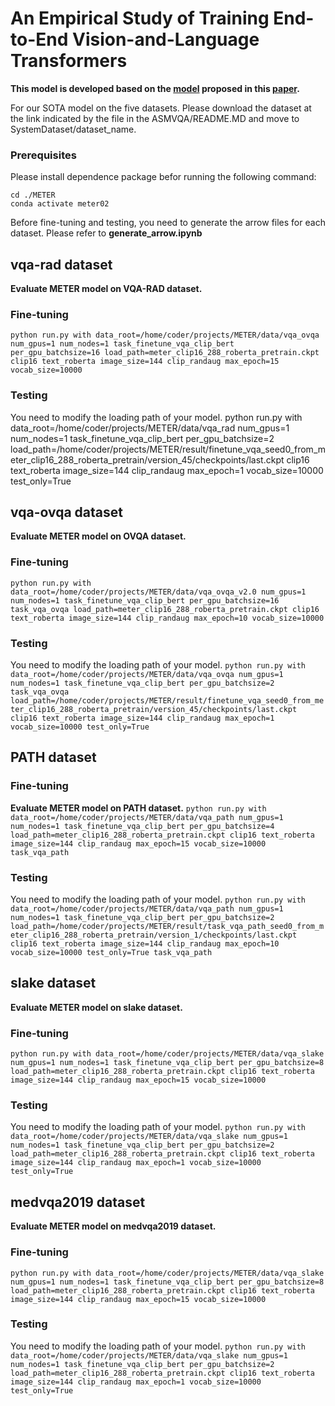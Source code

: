 # An Empirical Study of Training End-to-End Vision-and-Language Transformers
**This model is developed based on the [model](https://github.com/zdou0830/METER) proposed in this [paper](https://arxiv.org/abs/2111.02387).**

For our SOTA model on the five datasets. Please download the dataset at the link indicated by the file in the ASMVQA/README.MD and move to SystemDataset/dataset_name. 

### Prerequisites
Please install dependence package befor running the following command:
```
cd ./METER
conda activate meter02
```
Before fine-tuning and testing, you need to generate the arrow files for each dataset. Please refer to **generate_arrow.ipynb**

## vqa-rad dataset
**Evaluate METER model on VQA-RAD dataset.**
### Fine-tuning
`python run.py with data_root=/home/coder/projects/METER/data/vqa_ovqa num_gpus=1 num_nodes=1 task_finetune_vqa_clip_bert per_gpu_batchsize=16 load_path=meter_clip16_288_roberta_pretrain.ckpt clip16 text_roberta image_size=144 clip_randaug max_epoch=15 vocab_size=10000`
### Testing
You need to modify the loading path of your model.
python run.py with data_root=/home/coder/projects/METER/data/vqa_rad num_gpus=1 num_nodes=1 task_finetune_vqa_clip_bert per_gpu_batchsize=2 load_path=/home/coder/projects/METER/result/finetune_vqa_seed0_from_meter_clip16_288_roberta_pretrain/version_45/checkpoints/last.ckpt clip16 text_roberta image_size=144 clip_randaug max_epoch=1 vocab_size=10000 test_only=True


## vqa-ovqa dataset
**Evaluate METER model on OVQA dataset.**
### Fine-tuning
`python run.py with data_root=/home/coder/projects/METER/data/vqa_ovqa_v2.0 num_gpus=1 num_nodes=1 task_finetune_vqa_clip_bert per_gpu_batchsize=16  task_vqa_ovqa load_path=meter_clip16_288_roberta_pretrain.ckpt clip16 text_roberta image_size=144 clip_randaug max_epoch=10 vocab_size=10000`
### Testing
You need to modify the loading path of your model.
`python run.py with data_root=/home/coder/projects/METER/data/vqa_ovqa num_gpus=1 num_nodes=1 task_finetune_vqa_clip_bert per_gpu_batchsize=2 task_vqa_ovqa load_path=/home/coder/projects/METER/result/finetune_vqa_seed0_from_meter_clip16_288_roberta_pretrain/version_45/checkpoints/last.ckpt clip16 text_roberta image_size=144 clip_randaug max_epoch=1 vocab_size=10000 test_only=True`


## PATH dataset
### Fine-tuning
**Evaluate METER model on PATH dataset.**
`python run.py with data_root=/home/coder/projects/METER/data/vqa_path num_gpus=1 num_nodes=1 task_finetune_vqa_clip_bert per_gpu_batchsize=4 load_path=meter_clip16_288_roberta_pretrain.ckpt clip16 text_roberta image_size=144 clip_randaug max_epoch=15 vocab_size=10000 task_vqa_path`

### Testing
You need to modify the loading path of your model.
`python run.py with data_root=/home/coder/projects/METER/data/vqa_path num_gpus=1 num_nodes=1 task_finetune_vqa_clip_bert per_gpu_batchsize=2 load_path=/home/coder/projects/METER/result/task_vqa_path_seed0_from_meter_clip16_288_roberta_pretrain/version_1/checkpoints/last.ckpt clip16 text_roberta image_size=144 clip_randaug max_epoch=10 vocab_size=10000 test_only=True task_vqa_path`


## slake dataset
**Evaluate METER model on slake dataset.**
### Fine-tuning
`python run.py with data_root=/home/coder/projects/METER/data/vqa_slake num_gpus=1 num_nodes=1 task_finetune_vqa_clip_bert per_gpu_batchsize=8 load_path=meter_clip16_288_roberta_pretrain.ckpt clip16 text_roberta image_size=144 clip_randaug max_epoch=15 vocab_size=10000`

### Testing
You need to modify the loading path of your model.
`python run.py with data_root=/home/coder/projects/METER/data/vqa_slake num_gpus=1 num_nodes=1 task_finetune_vqa_clip_bert per_gpu_batchsize=2 load_path=meter_clip16_288_roberta_pretrain.ckpt clip16 text_roberta image_size=144 clip_randaug max_epoch=1 vocab_size=10000 test_only=True`


## medvqa2019 dataset
**Evaluate METER model on medvqa2019 dataset.**
### Fine-tuning
`python run.py with data_root=/home/coder/projects/METER/data/vqa_slake num_gpus=1 num_nodes=1 task_finetune_vqa_clip_bert per_gpu_batchsize=8 load_path=meter_clip16_288_roberta_pretrain.ckpt clip16 text_roberta image_size=144 clip_randaug max_epoch=15 vocab_size=10000`

### Testing
You need to modify the loading path of your model.
`python run.py with data_root=/home/coder/projects/METER/data/vqa_slake num_gpus=1 num_nodes=1 task_finetune_vqa_clip_bert per_gpu_batchsize=2 load_path=meter_clip16_288_roberta_pretrain.ckpt clip16 text_roberta image_size=144 clip_randaug max_epoch=1 vocab_size=10000 test_only=True`

